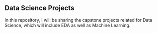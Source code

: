 ## Data Science Projects
In this repository, I will be sharing the capstone projects related for Data Science, which will include EDA as well as Machine Learning.
